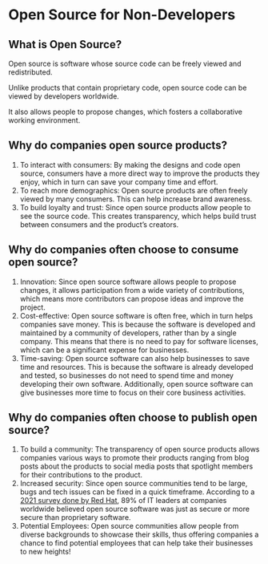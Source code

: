 # Open Source for Non-Developers

## What is Open Source?

Open source is software whose source code can be freely viewed and redistributed.

Unlike products that contain proprietary code, open source code can be viewed by developers worldwide.

It also allows people to propose changes, which fosters a collaborative working environment.

## Why do companies open source products?

1. To interact with consumers: By making the designs and code open source, consumers have a more direct way to improve the products they enjoy, which in turn can save your company time and effort.
2. To reach more demographics: Open source products are often freely viewed by many consumers.
   This can help increase brand awareness.
3. To build loyalty and trust: Since open source products allow people to see the source code.
   This creates transparency, which helps build trust between consumers and the product’s creators.

## Why do companies often choose to consume open source?

1. Innovation: Since open source software allows people to propose changes, it allows participation from a wide variety of contributions, which means more contributors can propose ideas and improve the project.
2. Cost-effective: Open source software is often free, which in turn helps companies save money.
   This is because the software is developed and maintained by a community of developers, rather than by a single company.
   This means that there is no need to pay for software licenses, which can be a significant expense for businesses.
3. Time-saving: Open source software can also help businesses to save time and resources.
   This is because the software is already developed and tested, so businesses do not need to spend time and money developing their own software.
   Additionally, open source software can give businesses more time to focus on their core business activities.

## Why do companies often choose to publish open source?

1. To build a community: The transparency of open source products allows companies various ways to promote their products ranging from blog posts about the products to social media posts that spotlight members for their contributions to the product.
2. Increased security: Since open source communities tend to be large, bugs and tech issues can be fixed in a quick timeframe.
   According to a [2021 survey done by Red Hat](https://www.redhat.com/en/resources/state-of-enterprise-open-source-report-2022), 89% of IT leaders at companies worldwide believed open source software was just as secure or more secure than proprietary software.
3. Potential Employees: Open source communities allow people from diverse backgrounds to showcase their skills, thus offering companies a chance to find potential employees that can help take their businesses to new heights!
